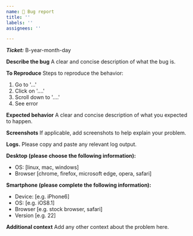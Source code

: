 ```yaml
---
name: 🐞 Bug report
title: ''
labels: ''
assignees: ''

---
```


***Ticket:*** B-year-month-day

**Describe the bug**
A clear and concise description of what the bug is.

**To Reproduce**
Steps to reproduce the behavior:
1. Go to '...'
2. Click on '....'
3. Scroll down to '....'
4. See error

**Expected behavior**
A clear and concise description of what you expected to happen.

**Screenshots**
If applicable, add screenshots to help explain your problem.

**Logs.**
Please copy and paste any relevant log output.

**Desktop (please choose the following information):**
 - OS: [linux, mac, windows]
 - Browser [chrome, firefox, microsoft edge, opera, safari]

**Smartphone (please complete the following information):**
 - Device: [e.g. iPhone6]
 - OS: [e.g. iOS8.1]
 - Browser [e.g. stock browser, safari]
 - Version [e.g. 22]

**Additional context**
Add any other context about the problem here.
